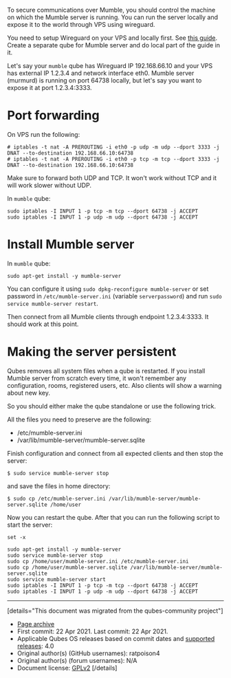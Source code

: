 To secure communications over Mumble, you should control the machine on which the Mumble server is running. You can run the server locally and expose it to the world through VPS using wireguard.

You need to setup Wireguard on your VPS and locally first. See [this guide](https://forum.qubes-os.org/t/wireguard/19082). Create a separate qube for Mumble server and do local part of the guide in it.

Let's say your `mumble` qube has Wireguard IP 192.168.66.10 and your VPS has external IP 1.2.3.4 and network interface eth0. Mumble server (murmurd) is running on port 64738 locally, but let's say you want to expose it at port 1.2.3.4:3333.

# Port forwarding

On VPS run the following:

```
# iptables -t nat -A PREROUTING -i eth0 -p udp -m udp --dport 3333 -j DNAT --to-destination 192.168.66.10:64738
# iptables -t nat -A PREROUTING -i eth0 -p tcp -m tcp --dport 3333 -j DNAT --to-destination 192.168.66.10:64738
```

Make sure to forward both UDP and TCP. It won't work without TCP and it will work slower without UDP.

In `mumble` qube:

```
sudo iptables -I INPUT 1 -p tcp -m tcp --dport 64738 -j ACCEPT
sudo iptables -I INPUT 1 -p udp -m udp --dport 64738 -j ACCEPT
```

# Install Mumble server

In `mumble` qube:

```
sudo apt-get install -y mumble-server
```

You can configure it using `sudo dpkg-reconfigure mumble-server` or set password in `/etc/mumble-server.ini` (variable `serverpassword`) and run `sudo service mumble-server restart`.

Then connect from all Mumble clients through endpoint 1.2.3.4:3333. It should work at this point.

# Making the server persistent

Qubes removes all system files when a qube is restarted. If you install Mumble server from scratch every time, it won't remember any configuration, rooms, registered users, etc. Also clients will show a warning about new key.

So you should either make the qube standalone or use the following trick.

All the files you need to preserve are the following:

- /etc/mumble-server.ini
- /var/lib/mumble-server/mumble-server.sqlite

Finish configuration and connect from all expected clients and then stop the server:

```
$ sudo service mumble-server stop
```

and save the files in home directory:

```
$ sudo cp /etc/mumble-server.ini /var/lib/mumble-server/mumble-server.sqlite /home/user
```

Now you can restart the qube. After that you can run the following script to start the server:

```
set -x

sudo apt-get install -y mumble-server
sudo service mumble-server stop
sudo cp /home/user/mumble-server.ini /etc/mumble-server.ini
sudo cp /home/user/mumble-server.sqlite /var/lib/mumble-server/mumble-server.sqlite
sudo service mumble-server start
sudo iptables -I INPUT 1 -p tcp -m tcp --dport 64738 -j ACCEPT
sudo iptables -I INPUT 1 -p udp -m udp --dport 64738 -j ACCEPT
```

------------------------------------------------------------------------

[details="This document was migrated from the qubes-community project"]
- [Page archive](https://github.com/Qubes-Community/Contents/blob/master/docs/mumble/README.md)
- First commit: 22 Apr 2021. Last commit: 22 Apr 2021.
- Applicable Qubes OS releases based on commit dates and [supported releases](https://www.qubes-os.org/doc/supported-releases/): 4.0
- Original author(s) (GitHub usernames): ratpoison4
- Original author(s) (forum usernames): N/A
- Document license: [GPLv2](https://www.gnu.org/licenses/old-licenses/gpl-2.0.html)
[/details]

<div data-theme-toc="true"> </div>